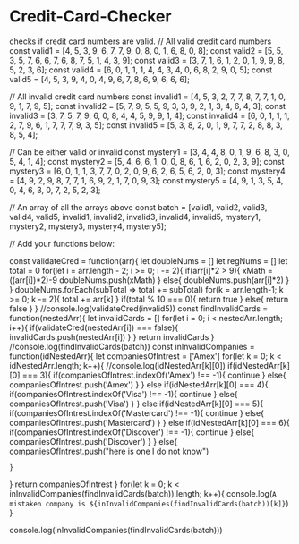 # Credit-Card-Checker
checks if credit card numbers are valid.
// All valid credit card numbers
const valid1 = [4, 5, 3, 9, 6, 7, 7, 9, 0, 8, 0, 1, 6, 8, 0, 8];
const valid2 = [5, 5, 3, 5, 7, 6, 6, 7, 6, 8, 7, 5, 1, 4, 3, 9];
const valid3 = [3, 7, 1, 6, 1, 2, 0, 1, 9, 9, 8, 5, 2, 3, 6];
const valid4 = [6, 0, 1, 1, 1, 4, 4, 3, 4, 0, 6, 8, 2, 9, 0, 5];
const valid5 = [4, 5, 3, 9, 4, 0, 4, 9, 6, 7, 8, 6, 9, 6, 6, 6];

// All invalid credit card numbers
const invalid1 = [4, 5, 3, 2, 7, 7, 8, 7, 7, 1, 0, 9, 1, 7, 9, 5];
const invalid2 = [5, 7, 9, 5, 5, 9, 3, 3, 9, 2, 1, 3, 4, 6, 4, 3];
const invalid3 = [3, 7, 5, 7, 9, 6, 0, 8, 4, 4, 5, 9, 9, 1, 4];
const invalid4 = [6, 0, 1, 1, 1, 2, 7, 9, 6, 1, 7, 7, 7, 9, 3, 5];
const invalid5 = [5, 3, 8, 2, 0, 1, 9, 7, 7, 2, 8, 8, 3, 8, 5, 4];

// Can be either valid or invalid
const mystery1 = [3, 4, 4, 8, 0, 1, 9, 6, 8, 3, 0, 5, 4, 1, 4];
const mystery2 = [5, 4, 6, 6, 1, 0, 0, 8, 6, 1, 6, 2, 0, 2, 3, 9];
const mystery3 = [6, 0, 1, 1, 3, 7, 7, 0, 2, 0, 9, 6, 2, 6, 5, 6, 2, 0, 3];
const mystery4 = [4, 9, 2, 9, 8, 7, 7, 1, 6, 9, 2, 1, 7, 0, 9, 3];
const mystery5 = [4, 9, 1, 3, 5, 4, 0, 4, 6, 3, 0, 7, 2, 5, 2, 3];

// An array of all the arrays above
const batch = [valid1, valid2, valid3, valid4, valid5, invalid1, invalid2, invalid3, invalid4, invalid5, mystery1, mystery2, mystery3, mystery4, mystery5];


// Add your functions below:

const validateCred = function(arr){
  let doubleNums = []
  let regNums = []
  let total = 0
  for(let i = arr.length - 2; i >= 0; i -= 2){
    if(arr[i]*2 > 9){
      xMath = ((arr[i])*2)-9
      doubleNums.push(xMath)
    }
    else{
      doubleNums.push(arr[i]*2)
    }
  }
  doubleNums.forEach(subTotal => total += subTotal)
  for(k = arr.length-1; k >= 0; k -= 2){
    total += arr[k]
  }
if(total % 10 === 0){
  return true
}
else{
  return false
}
}
//console.log(validateCred(invalid5))
const findInvalidCards = function(nestedArr){
  let invalidCards = []
  for(let i = 0; i < nestedArr.length; i++){
    if(validateCred(nestedArr[i]) === false){
      invalidCards.push(nestedArr[i])
    }
  }
  return invalidCards
}
//console.log(findInvalidCards(batch))
const inInvalidCompanies = function(idNestedArr){
  let companiesOfIntrest = ['Amex']
  for(let k = 0; k < idNestedArr.length; k++){
    //console.log(idNestedArr[k][0])
    if(idNestedArr[k][0] === 3){
      if(companiesOfIntrest.indexOf('Amex') !== -1){
        continue
      }
      else{
        companiesOfIntrest.push('Amex')
      }
    }
    else if(idNestedArr[k][0] === 4){
      if(companiesOfIntrest.indexOf('Visa') !== -1){
        continue
      }
      else{
        companiesOfIntrest.push('Visa')
      }
    }
    else if(idNestedArr[k][0] === 5){
      if(companiesOfIntrest.indexOf('Mastercard') !== -1){
        continue
      }
      else{
        companiesOfIntrest.push('Mastercard')
      }
    }
    else if(idNestedArr[k][0] === 6){
      if(companiesOfIntrest.indexOf('Discover') !== -1){
        continue
      }
      else{
        companiesOfIntrest.push('Discover')
      }
    }
    else{
      companiesOfIntrest.push("here is one I do not know")
      
    }
  }
  return companiesOfIntrest
}
for(let k = 0; k < inInvalidCompanies(findInvalidCards(batch)).length; k++){
  console.log(`A mistaken company is ${inInvalidCompanies(findInvalidCards(batch))[k]}`)
}


console.log(inInvalidCompanies(findInvalidCards(batch)))

